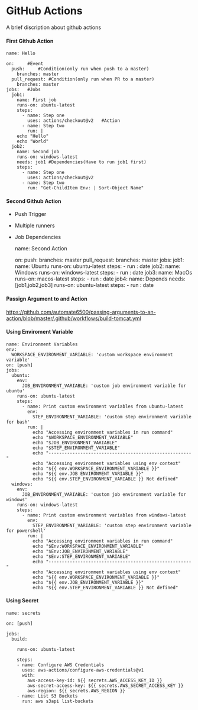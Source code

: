 # GitHub Actions

A brief discription about github actions

#### First Github Action
    name: Hello
    
    on: 	#Event
      push: 	#Condition(only run when push to a master)
        branches: master
      pull_request: #Condition(only run when PR to a master)
        branches: master
    jobs:	#Jobs
      job1:
        name: First job
        runs-on: ubuntu-latest
        steps:
          - name: Step one
            uses: actions/checkout@v2	#Action
          - name: Step two
            run: |
		echo "Hello"
		echo "World"
      job2:
        name: Second job
        runs-on: windows-latest
        needs: job1 #Dependencies(Have to run job1 first)
        steps:
          - name: Step one
            uses: actions/checkout@v2
          - name: Step two
            run: "Get-ChildItem Env: | Sort-Object Name"
    
#### Second Github Action

- Push Trigger
- Multiple runners
- Job Dependencies

    name: Second Action
    
    on: 
      push:
        branches: master
      pull_request:
        branches: master
    jobs:
      job1:
        name: Ubuntu
        runs-on: ubuntu-latest
        steps:
          - run : date
      job2:
        name: Windows
        runs-on: windows-latest
        steps:
          - run : date
      job3:
        name: MacOs
        runs-on: macos-latest
        steps:
          - run : date
      job4:
        name: Depends
        needs: [job1,job2,job3]
        runs-on: ubuntu-latest
        steps:
          - run : date

#### Passign Argument to and Action

https://github.com/automate6500/passing-arguments-to-an-action/blob/master/.github/workflows/build-tomcat.yml

#### Using Enviroment Variable

    name: Environment Variables
    env:
      WORKSPACE_ENVIRONMENT_VARIABLE: 'custom workspace environment variable'
    on: [push]
    jobs:
      ubuntu:
        env:
          JOB_ENVIRONMENT_VARIABLE: 'custom job environment variable for ubuntu'
        runs-on: ubuntu-latest
        steps:
          - name: Print custom environment variables from ubuntu-latest
            env:
              STEP_ENVIRONMENT_VARIABLE: 'custom step environment variable for bash'
            run: |
              echo "Accessing environment variables in run command"
              echo "$WORKSPACE_ENVIRONMENT_VARIABLE"
              echo "$JOB_ENVIRONMENT_VARIABLE"
              echo "$STEP_ENVIRONMENT_VARIABLE"
              echo "------------------------------------------------------"
              echo "Accessing environment variables using env context"
              echo "${{ env.WORKSPACE_ENVIRONMENT_VARIABLE }}"
              echo "${{ env.JOB_ENVIRONMENT_VARIABLE }}"
              echo "${{ env.STEP_ENVIRONMENT_VARIABLE }} Not defined"
      windows:
        env:
          JOB_ENVIRONMENT_VARIABLE: 'custom job environment variable for windows'
        runs-on: windows-latest
        steps:
          - name: Print custom environment variables from windows-latest
            env:
              STEP_ENVIRONMENT_VARIABLE: 'custom step environment variable for powershell'
            run: |
              echo "Accessing environment variables in run command"
              echo "$Env:WORKSPACE_ENVIRONMENT_VARIABLE"
              echo "$Env:JOB_ENVIRONMENT_VARIABLE"
              echo "$Env:STEP_ENVIRONMENT_VARIABLE"
              echo "------------------------------------------------------"
              echo "Accessing environment variables using env context"
              echo "${{ env.WORKSPACE_ENVIRONMENT_VARIABLE }}"
              echo "${{ env.JOB_ENVIRONMENT_VARIABLE }}"
              echo "${{ env.STEP_ENVIRONMENT_VARIABLE }} Not defined"
   
#### Using Secret   
   
    name: secrets
    
    on: [push]
    
    jobs:
      build:
    
        runs-on: ubuntu-latest
    
        steps:
        - name: Configure AWS Credentials
          uses: aws-actions/configure-aws-credentials@v1
          with:
            aws-access-key-id: ${{ secrets.AWS_ACCESS_KEY_ID }}
            aws-secret-access-key: ${{ secrets.AWS_SECRET_ACCESS_KEY }}
            aws-region: ${{ secrets.AWS_REGION }}
        - name: List S3 Buckets
          run: aws s3api list-buckets
    
